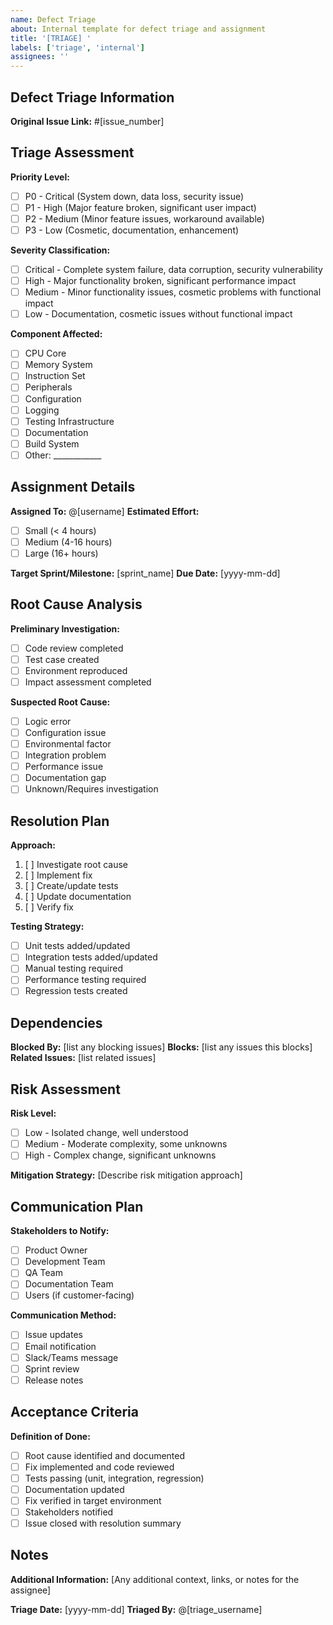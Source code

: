 ```yaml
---
name: Defect Triage
about: Internal template for defect triage and assignment
title: '[TRIAGE] '
labels: ['triage', 'internal']
assignees: ''
---
```


## Defect Triage Information
**Original Issue Link:** #[issue_number]

## Triage Assessment
**Priority Level:**
- [ ] P0 - Critical (System down, data loss, security issue)
- [ ] P1 - High (Major feature broken, significant user impact)
- [ ] P2 - Medium (Minor feature issues, workaround available)
- [ ] P3 - Low (Cosmetic, documentation, enhancement)

**Severity Classification:**
- [ ] Critical - Complete system failure, data corruption, security vulnerability
- [ ] High - Major functionality broken, significant performance impact
- [ ] Medium - Minor functionality issues, cosmetic problems with functional impact
- [ ] Low - Documentation, cosmetic issues without functional impact

**Component Affected:**
- [ ] CPU Core
- [ ] Memory System
- [ ] Instruction Set
- [ ] Peripherals
- [ ] Configuration
- [ ] Logging
- [ ] Testing Infrastructure
- [ ] Documentation
- [ ] Build System
- [ ] Other: ____________

## Assignment Details
**Assigned To:** @[username]
**Estimated Effort:**
- [ ] Small (< 4 hours)
- [ ] Medium (4-16 hours)
- [ ] Large (16+ hours)

**Target Sprint/Milestone:** [sprint_name]
**Due Date:** [yyyy-mm-dd]

## Root Cause Analysis
**Preliminary Investigation:**
- [ ] Code review completed
- [ ] Test case created
- [ ] Environment reproduced
- [ ] Impact assessment completed

**Suspected Root Cause:**
- [ ] Logic error
- [ ] Configuration issue
- [ ] Environmental factor
- [ ] Integration problem
- [ ] Performance issue
- [ ] Documentation gap
- [ ] Unknown/Requires investigation

## Resolution Plan
**Approach:**
1. [ ] Investigate root cause
2. [ ] Implement fix
3. [ ] Create/update tests
4. [ ] Update documentation
5. [ ] Verify fix

**Testing Strategy:**
- [ ] Unit tests added/updated
- [ ] Integration tests added/updated
- [ ] Manual testing required
- [ ] Performance testing required
- [ ] Regression tests created

## Dependencies
**Blocked By:** [list any blocking issues]
**Blocks:** [list any issues this blocks]
**Related Issues:** [list related issues]

## Risk Assessment
**Risk Level:**
- [ ] Low - Isolated change, well understood
- [ ] Medium - Moderate complexity, some unknowns
- [ ] High - Complex change, significant unknowns

**Mitigation Strategy:**
[Describe risk mitigation approach]

## Communication Plan
**Stakeholders to Notify:**
- [ ] Product Owner
- [ ] Development Team
- [ ] QA Team
- [ ] Documentation Team
- [ ] Users (if customer-facing)

**Communication Method:**
- [ ] Issue updates
- [ ] Email notification
- [ ] Slack/Teams message
- [ ] Sprint review
- [ ] Release notes

## Acceptance Criteria
**Definition of Done:**
- [ ] Root cause identified and documented
- [ ] Fix implemented and code reviewed
- [ ] Tests passing (unit, integration, regression)
- [ ] Documentation updated
- [ ] Fix verified in target environment
- [ ] Stakeholders notified
- [ ] Issue closed with resolution summary

## Notes
**Additional Information:**
[Any additional context, links, or notes for the assignee]

**Triage Date:** [yyyy-mm-dd]
**Triaged By:** @[triage_username]